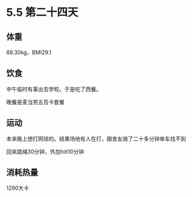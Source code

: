 # 5.5 第二十四天

## 体重

88.30kg，BMI29.1

## 饮食

中午临时有事出去学校。于是吃了西餐。

晚餐是麦当劳五百卡套餐

## 运动

本来晚上想打网球的。结果场地有人在打，跟舍友骑了二十多分钟单车找不到

回来跳绳30分钟，外加hiit10分钟

## 消耗热量

1290大卡